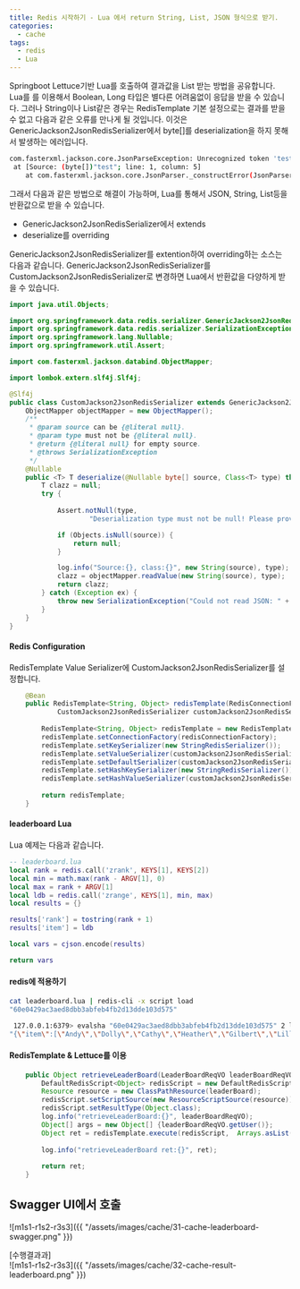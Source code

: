 ```yaml
---
title: Redis 시작하기 - Lua 에서 return String, List, JSON 형식으로 받기. 
categories:
  - cache
tags: 
  - redis
  - Lua
---
```


Springboot Lettuce기반 Lua를 호출하여 결과값을 List 받는 방법을 공유합니다.
Lua를 를 이용해서 Boolean, Long 타입은 별다른 어려움없이 응답을 받을 수 있습니다. 그러나 String이나 List같은 경우는 RedisTemplate 기본 설정으로는 결과를 받을 수 없고 다음과 같은 오류를 만나게 될 것입니다. 이것은 GenericJackson2JsonRedisSerializer에서 byte[]를 deserialization을 하지 못해서 발생하는 에러입니다.

```bash
com.fasterxml.jackson.core.JsonParseException: Unrecognized token 'test': was expecting (JSON String, Number, Array, Object or token 'null', 'true' or 'false')
 at [Source: (byte[])"test"; line: 1, column: 5]
	at com.fasterxml.jackson.core.JsonParser._constructError(JsonParser.java:2391) ~[jackson-core-2.13.5.jar!/:2.13.5]
```

그래서 다음과 같은 방법으로 해결이 가능하며, Lua를 통해서 JSON, String, List등을 반환값으로 받을 수 있습니다.

* GenericJackson2JsonRedisSerializer에서 extends 
* deserialize를 overriding
  
GenericJackson2JsonRedisSerializer를 extention하여 overriding하는 소스는 다음과 같습니다. GenericJackson2JsonRedisSerializer를 CustomJackson2JsonRedisSerializer로 변경하면 Lua에서 반환값을 다양하게 받을 수 있습니다.

```java
import java.util.Objects;

import org.springframework.data.redis.serializer.GenericJackson2JsonRedisSerializer;
import org.springframework.data.redis.serializer.SerializationException;
import org.springframework.lang.Nullable;
import org.springframework.util.Assert;

import com.fasterxml.jackson.databind.ObjectMapper;

import lombok.extern.slf4j.Slf4j;

@Slf4j
public class CustomJackson2JsonRedisSerializer extends GenericJackson2JsonRedisSerializer {
	ObjectMapper objectMapper = new ObjectMapper();
	/**
	 * @param source can be {@literal null}.
	 * @param type must not be {@literal null}.
	 * @return {@literal null} for empty source.
	 * @throws SerializationException
	 */
	@Nullable
	public <T> T deserialize(@Nullable byte[] source, Class<T> type) throws SerializationException {
		T clazz = null;
		try {
			
			Assert.notNull(type,
					"Deserialization type must not be null! Please provide Object.class to make use of Jackson2 default typing.");

			if (Objects.isNull(source)) {
				return null;
			}

			log.info("Source:{}, class:{}", new String(source), type);
			clazz = objectMapper.readValue(new String(source), type);
			return clazz;
		} catch (Exception ex) {
			throw new SerializationException("Could not read JSON: " + ex.getMessage(), ex);
		}
	}
}
```
#### Redis Configuration
RedisTemplate Value Serializer에 CustomJackson2JsonRedisSerializer를 설정합니다.
```java
    @Bean
    public RedisTemplate<String, Object> redisTemplate(RedisConnectionFactory redisConnectionFactory){
    		CustomJackson2JsonRedisSerializer customJackson2JsonRedisSerializer = new CustomJackson2JsonRedisSerializer();
    	
        RedisTemplate<String, Object> redisTemplate = new RedisTemplate<>();
        redisTemplate.setConnectionFactory(redisConnectionFactory);
        redisTemplate.setKeySerializer(new StringRedisSerializer());
        redisTemplate.setValueSerializer(customJackson2JsonRedisSerializer);
        redisTemplate.setDefaultSerializer(customJackson2JsonRedisSerializer);
        redisTemplate.setHashKeySerializer(new StringRedisSerializer());
        redisTemplate.setHashValueSerializer(customJackson2JsonRedisSerializer);   
        
        return redisTemplate;
    } 
```
#### leaderboard Lua
Lua 예제는 다음과 같습니다.
```lua
-- leaderboard.lua 
local rank = redis.call('zrank', KEYS[1], KEYS[2])
local min = math.max(rank - ARGV[1], 0)
local max = rank + ARGV[1]
local ldb = redis.call('zrange', KEYS[1], min, max)
local results = {}

results['rank'] = tostring(rank + 1)
results['item'] = ldb

local vars = cjson.encode(results)

return vars
```

#### redis에 적용하기 
```bash
cat leaderboard.lua | redis-cli -x script load
"60e0429ac3aed8dbb3abfeb4fb2d13dde103d575"

 127.0.0.1:6379> evalsha "60e0429ac3aed8dbb3abfeb4fb2d13dde103d575" 2 leaderboard Heather 3
"{\"item\":[\"Andy\",\"Dolly\",\"Cathy\",\"Heather\",\"Gilbert\",\"Lilly\",\"Dinesh\"],\"rank\":\"6\"}"
```
#### RedisTemplate & Lettuce를 이용

```java
    public Object retrieveLeaderBoard(LeaderBoardReqVO leaderBoardReqVO) {
    	DefaultRedisScript<Object> redisScript = new DefaultRedisScript<>();
    	Resource resource = new ClassPathResource(leaderBoard);
    	redisScript.setScriptSource(new ResourceScriptSource(resource));
    	redisScript.setResultType(Object.class);
    	log.info("retrieveLeaderBoard:{}", leaderBoardReqVO);
    	Object[] args = new Object[] {leaderBoardReqVO.getUser()};
    	Object ret = redisTemplate.execute(redisScript,  Arrays.asList(leaderBoardReqVO.getKey(), leaderBoardReqVO.getUser()), leaderBoardReqVO.getCount());
    	
    	log.info("retrieveLeaderBoard ret:{}", ret);
    	
    	return ret;
    }
```

## Swagger UI에서 호출

![m1s1-r1s2-r3s3]({{ "/assets/images/cache/31-cache-leaderboard-swagger.png" }}) 

[수행결과과]  
![m1s1-r1s2-r3s3]({{ "/assets/images/cache/32-cache-result-leaderboard.png" }}) 